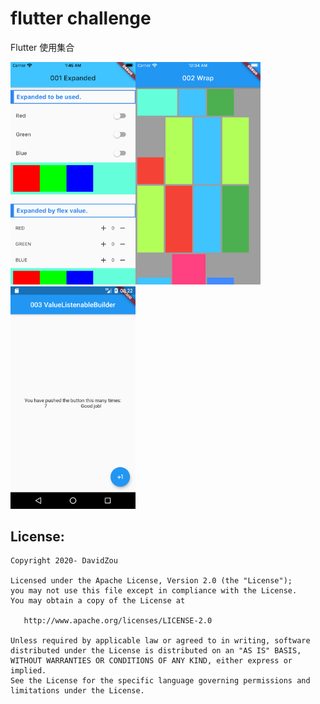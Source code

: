 flutter challenge
=====

Flutter 使用集合

<img src="f_001_widgets_expanded/doc/image/expanded.png" width="200"><img src="f_002_widgets_wrap/doc/image/demo.png" width="200"><img src="f_003_widget_valuelistenablebuilder/doc/image/003.png" width="200">



## License:

```
Copyright 2020- DavidZou

Licensed under the Apache License, Version 2.0 (the "License");
you may not use this file except in compliance with the License.
You may obtain a copy of the License at

   http://www.apache.org/licenses/LICENSE-2.0

Unless required by applicable law or agreed to in writing, software
distributed under the License is distributed on an "AS IS" BASIS,
WITHOUT WARRANTIES OR CONDITIONS OF ANY KIND, either express or implied.
See the License for the specific language governing permissions and
limitations under the License.
```
